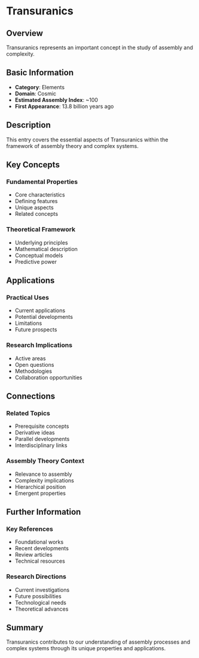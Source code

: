 # Transuranics

## Overview

Transuranics represents an important concept in the study of assembly and complexity.

## Basic Information

- **Category**: Elements
- **Domain**: Cosmic
- **Estimated Assembly Index**: ~100
- **First Appearance**: 13.8 billion years ago

## Description

This entry covers the essential aspects of Transuranics within the framework of assembly theory and complex systems.

## Key Concepts

### Fundamental Properties
- Core characteristics
- Defining features
- Unique aspects
- Related concepts

### Theoretical Framework
- Underlying principles
- Mathematical description
- Conceptual models
- Predictive power

## Applications

### Practical Uses
- Current applications
- Potential developments
- Limitations
- Future prospects

### Research Implications
- Active areas
- Open questions
- Methodologies
- Collaboration opportunities

## Connections

### Related Topics
- Prerequisite concepts
- Derivative ideas
- Parallel developments
- Interdisciplinary links

### Assembly Theory Context
- Relevance to assembly
- Complexity implications
- Hierarchical position
- Emergent properties

## Further Information

### Key References
- Foundational works
- Recent developments
- Review articles
- Technical resources

### Research Directions
- Current investigations
- Future possibilities
- Technological needs
- Theoretical advances

## Summary

Transuranics contributes to our understanding of assembly processes and complex systems through its unique properties and applications.
